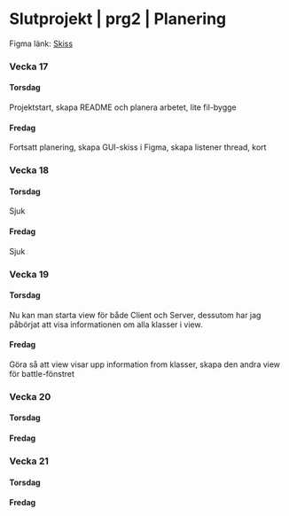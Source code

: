 # Slutprojekt | prg2 | Planering
Figma länk: [Skiss](https://www.figma.com/file/XC344LdQeJfGkvjkx84BDZ/Slutprojekt-prg2?node-id=0%3A1&t=nyfYMHE0qWDocXsw-1)

### Vecka 17
#### Torsdag
Projektstart, skapa README och planera arbetet, lite fil-bygge
#### Fredag
Fortsatt planering, skapa GUI-skiss i Figma, skapa listener thread, kort

### Vecka 18
#### Torsdag
Sjuk
#### Fredag
Sjuk

### Vecka 19
#### Torsdag
Nu kan man starta view för både Client och Server, dessutom har jag påbörjat att visa informationen om alla klasser i view.
#### Fredag
Göra så att view visar upp information from klasser, skapa den andra view för battle-fönstret

### Vecka 20
#### Torsdag
#### Fredag

### Vecka 21
#### Torsdag
#### Fredag